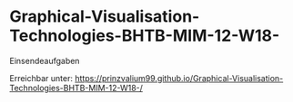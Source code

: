 # Graphical-Visualisation-Technologies-BHTB-MIM-12-W18-
Einsendeaufgaben

Erreichbar unter:
https://prinzvalium99.github.io/Graphical-Visualisation-Technologies-BHTB-MIM-12-W18-/
